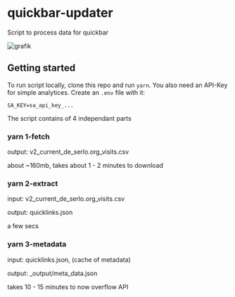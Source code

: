 # quickbar-updater

Script to process data for quickbar

![grafik](https://github.com/serlo/quickbar-updater/assets/13507950/573054eb-9880-4a73-ac17-1f26073239b2)

## Getting started

To run script locally, clone this repo and run `yarn`. You also need an API-Key for simple analytices. Create an `.env` file with it:

```
SA_KEY=sa_api_key_...
```

The script contains of 4 independant parts

### yarn 1-fetch

output: v2_current_de_serlo.org_visits.csv

about ~160mb, takes about 1 - 2 minutes to download

### yarn 2-extract

input: v2_current_de_serlo.org_visits.csv

output: quicklinks.json

a few secs

### yarn 3-metadata

input: quicklinks.json, (cache of metadata)

output: \_output/meta_data.json

takes 10 - 15 minutes to now overflow API
